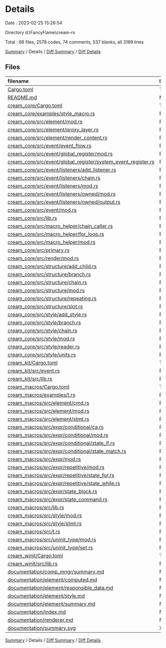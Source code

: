 # Details

Date : 2023-02-25 15:26:54

Directory d:\\FancyFlame\\cream-rs

Total : 68 files,  2578 codes, 74 comments, 537 blanks, all 3189 lines

[Summary](results.md) / Details / [Diff Summary](diff.md) / [Diff Details](diff-details.md)

## Files
| filename | language | code | comment | blank | total |
| :--- | :--- | ---: | ---: | ---: | ---: |
| [Cargo.toml](/Cargo.toml) | TOML | 2 | 0 | 1 | 3 |
| [README.md](/README.md) | Markdown | 3 | 0 | 2 | 5 |
| [cream_core/Cargo.toml](/cream_core/Cargo.toml) | TOML | 9 | 1 | 3 | 13 |
| [cream_core/examples/style_macro.rs](/cream_core/examples/style_macro.rs) | Rust | 72 | 0 | 20 | 92 |
| [cream_core/src/element/mod.rs](/cream_core/src/element/mod.rs) | Rust | 32 | 5 | 10 | 47 |
| [cream_core/src/element/proxy_layer.rs](/cream_core/src/element/proxy_layer.rs) | Rust | 48 | 0 | 7 | 55 |
| [cream_core/src/element/render_content.rs](/cream_core/src/element/render_content.rs) | Rust | 35 | 0 | 8 | 43 |
| [cream_core/src/event/event_flow.rs](/cream_core/src/event/event_flow.rs) | Rust | 40 | 0 | 11 | 51 |
| [cream_core/src/event/global_register/mod.rs](/cream_core/src/event/global_register/mod.rs) | Rust | 6 | 0 | 4 | 10 |
| [cream_core/src/event/global_register/system_event_register.rs](/cream_core/src/event/global_register/system_event_register.rs) | Rust | 70 | 0 | 18 | 88 |
| [cream_core/src/event/listeners/add_listener.rs](/cream_core/src/event/listeners/add_listener.rs) | Rust | 28 | 0 | 7 | 35 |
| [cream_core/src/event/listeners/chain.rs](/cream_core/src/event/listeners/chain.rs) | Rust | 17 | 0 | 6 | 23 |
| [cream_core/src/event/listeners/mod.rs](/cream_core/src/event/listeners/mod.rs) | Rust | 38 | 0 | 13 | 51 |
| [cream_core/src/event/listeners/owned/mod.rs](/cream_core/src/event/listeners/owned/mod.rs) | Rust | 64 | 0 | 15 | 79 |
| [cream_core/src/event/listeners/owned/output.rs](/cream_core/src/event/listeners/owned/output.rs) | Rust | 32 | 0 | 8 | 40 |
| [cream_core/src/event/mod.rs](/cream_core/src/event/mod.rs) | Rust | 5 | 0 | 3 | 8 |
| [cream_core/src/lib.rs](/cream_core/src/lib.rs) | Rust | 14 | 0 | 5 | 19 |
| [cream_core/src/macro_helper/chain_caller.rs](/cream_core/src/macro_helper/chain_caller.rs) | Rust | 17 | 0 | 5 | 22 |
| [cream_core/src/macro_helper/for_loop.rs](/cream_core/src/macro_helper/for_loop.rs) | Rust | 20 | 0 | 3 | 23 |
| [cream_core/src/macro_helper/mod.rs](/cream_core/src/macro_helper/mod.rs) | Rust | 4 | 0 | 2 | 6 |
| [cream_core/src/primary.rs](/cream_core/src/primary.rs) | Rust | 40 | 2 | 9 | 51 |
| [cream_core/src/render/mod.rs](/cream_core/src/render/mod.rs) | Rust | 85 | 0 | 11 | 96 |
| [cream_core/src/structure/add_child.rs](/cream_core/src/structure/add_child.rs) | Rust | 101 | 8 | 12 | 121 |
| [cream_core/src/structure/branch.rs](/cream_core/src/structure/branch.rs) | Rust | 58 | 0 | 10 | 68 |
| [cream_core/src/structure/chain.rs](/cream_core/src/structure/chain.rs) | Rust | 32 | 0 | 7 | 39 |
| [cream_core/src/structure/mod.rs](/cream_core/src/structure/mod.rs) | Rust | 73 | 6 | 17 | 96 |
| [cream_core/src/structure/repeating.rs](/cream_core/src/structure/repeating.rs) | Rust | 85 | 0 | 14 | 99 |
| [cream_core/src/structure/slot.rs](/cream_core/src/structure/slot.rs) | Rust | 62 | 0 | 9 | 71 |
| [cream_core/src/style/add_style.rs](/cream_core/src/style/add_style.rs) | Rust | 19 | 0 | 5 | 24 |
| [cream_core/src/style/branch.rs](/cream_core/src/style/branch.rs) | Rust | 18 | 0 | 3 | 21 |
| [cream_core/src/style/chain.rs](/cream_core/src/style/chain.rs) | Rust | 24 | 0 | 4 | 28 |
| [cream_core/src/style/mod.rs](/cream_core/src/style/mod.rs) | Rust | 23 | 25 | 8 | 56 |
| [cream_core/src/style/reader.rs](/cream_core/src/style/reader.rs) | Rust | 49 | 0 | 6 | 55 |
| [cream_core/src/style/units.rs](/cream_core/src/style/units.rs) | Rust | 4 | 0 | 2 | 6 |
| [cream_kit/Cargo.toml](/cream_kit/Cargo.toml) | TOML | 6 | 1 | 3 | 10 |
| [cream_kit/src/event.rs](/cream_kit/src/event.rs) | Rust | 10 | 0 | 3 | 13 |
| [cream_kit/src/lib.rs](/cream_kit/src/lib.rs) | Rust | 1 | 0 | 1 | 2 |
| [cream_macros/Cargo.toml](/cream_macros/Cargo.toml) | TOML | 11 | 1 | 4 | 16 |
| [cream_macros/examples/t.rs](/cream_macros/examples/t.rs) | Rust | 11 | 0 | 2 | 13 |
| [cream_macros/src/element/cmd.rs](/cream_macros/src/element/cmd.rs) | Rust | 15 | 0 | 3 | 18 |
| [cream_macros/src/element/mod.rs](/cream_macros/src/element/mod.rs) | Rust | 45 | 0 | 12 | 57 |
| [cream_macros/src/element/stmt.rs](/cream_macros/src/element/stmt.rs) | Rust | 15 | 0 | 4 | 19 |
| [cream_macros/src/expr/conditional/ca.rs](/cream_macros/src/expr/conditional/ca.rs) | Rust | 50 | 0 | 11 | 61 |
| [cream_macros/src/expr/conditional/mod.rs](/cream_macros/src/expr/conditional/mod.rs) | Rust | 3 | 0 | 1 | 4 |
| [cream_macros/src/expr/conditional/state_if.rs](/cream_macros/src/expr/conditional/state_if.rs) | Rust | 81 | 12 | 15 | 108 |
| [cream_macros/src/expr/conditional/state_match.rs](/cream_macros/src/expr/conditional/state_match.rs) | Rust | 98 | 7 | 14 | 119 |
| [cream_macros/src/expr/mod.rs](/cream_macros/src/expr/mod.rs) | Rust | 81 | 0 | 15 | 96 |
| [cream_macros/src/expr/repetitive/mod.rs](/cream_macros/src/expr/repetitive/mod.rs) | Rust | 2 | 0 | 1 | 3 |
| [cream_macros/src/expr/repetitive/state_for.rs](/cream_macros/src/expr/repetitive/state_for.rs) | Rust | 49 | 3 | 7 | 59 |
| [cream_macros/src/expr/repetitive/state_while.rs](/cream_macros/src/expr/repetitive/state_while.rs) | Rust | 48 | 0 | 7 | 55 |
| [cream_macros/src/expr/state_block.rs](/cream_macros/src/expr/state_block.rs) | Rust | 72 | 1 | 9 | 82 |
| [cream_macros/src/expr/state_command.rs](/cream_macros/src/expr/state_command.rs) | Rust | 68 | 0 | 9 | 77 |
| [cream_macros/src/lib.rs](/cream_macros/src/lib.rs) | Rust | 39 | 1 | 6 | 46 |
| [cream_macros/src/style/mod.rs](/cream_macros/src/style/mod.rs) | Rust | 45 | 0 | 14 | 59 |
| [cream_macros/src/style/stmt.rs](/cream_macros/src/style/stmt.rs) | Rust | 131 | 0 | 18 | 149 |
| [cream_macros/src/t.rs](/cream_macros/src/t.rs) | Rust | 26 | 0 | 4 | 30 |
| [cream_macros/src/uninit_type/mod.rs](/cream_macros/src/uninit_type/mod.rs) | Rust | 63 | 0 | 12 | 75 |
| [cream_macros/src/uninit_type/set.rs](/cream_macros/src/uninit_type/set.rs) | Rust | 60 | 0 | 11 | 71 |
| [cream_winit/Cargo.toml](/cream_winit/Cargo.toml) | TOML | 5 | 1 | 3 | 9 |
| [cream_winit/src/lib.rs](/cream_winit/src/lib.rs) | Rust | 12 | 0 | 3 | 15 |
| [documentation/comp_mngr/summary.md](/documentation/comp_mngr/summary.md) | Markdown | 22 | 0 | 7 | 29 |
| [documentation/element/computed.md](/documentation/element/computed.md) | Markdown | 83 | 0 | 20 | 103 |
| [documentation/element/responsible_data.md](/documentation/element/responsible_data.md) | Markdown | 25 | 0 | 7 | 32 |
| [documentation/element/style.md](/documentation/element/style.md) | Markdown | 47 | 0 | 14 | 61 |
| [documentation/element/summary.md](/documentation/element/summary.md) | Markdown | 26 | 0 | 10 | 36 |
| [documentation/index.md](/documentation/index.md) | Markdown | 85 | 0 | 16 | 101 |
| [documentation/renderer.md](/documentation/renderer.md) | Markdown | 13 | 0 | 3 | 16 |
| [documentation/summary.svg](/documentation/summary.svg) | XML | 1 | 0 | 0 | 1 |

[Summary](results.md) / Details / [Diff Summary](diff.md) / [Diff Details](diff-details.md)